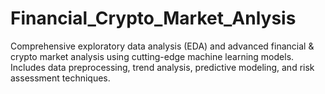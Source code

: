 # Financial_Crypto_Market_Anlysis
Comprehensive exploratory data analysis (EDA) and advanced financial &amp; crypto market analysis using cutting-edge machine learning models. Includes data preprocessing, trend analysis, predictive modeling, and risk assessment techniques.
